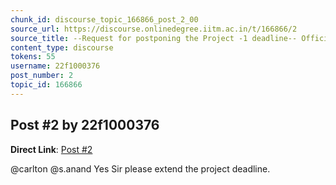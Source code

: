 ```yaml
---
chunk_id: discourse_topic_166866_post_2_00
source_url: https://discourse.onlinedegree.iitm.ac.in/t/166866/2
source_title: --Request for postponing the Project -1 deadline-- Official Response: Extended :)
content_type: discourse
tokens: 55
username: 22f1000376
post_number: 2
topic_id: 166866
---
```


## Post #2 by 22f1000376

**Direct Link**: [Post #2](https://discourse.onlinedegree.iitm.ac.in/t/166866/2)

@carlton @s.anand Yes Sir please extend the project deadline.

